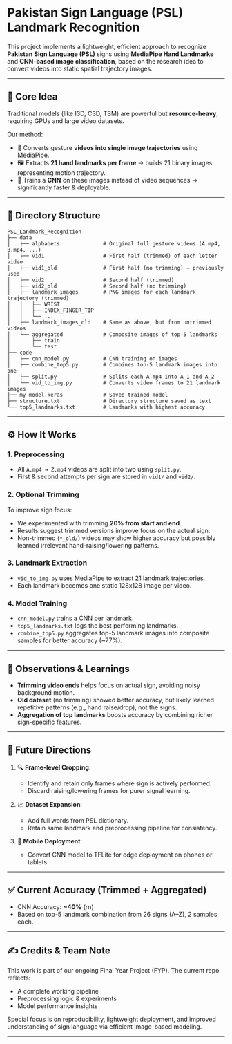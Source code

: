 # Pakistan Sign Language (PSL) Landmark Recognition

This project implements a lightweight, efficient approach to recognize **Pakistan Sign Language (PSL)** signs using **MediaPipe Hand Landmarks** and **CNN-based image classification**, based on the research idea to convert videos into static spatial trajectory images.

---

## 🧠 Core Idea

Traditional models (like I3D, C3D, TSM) are powerful but **resource-heavy**, requiring GPUs and large video datasets.

Our method:
- 🎥 Converts gesture **videos into single image trajectories** using MediaPipe.
- 🖼️ Extracts **21 hand landmarks per frame** → builds 21 binary images representing motion trajectory.
- 🧠 Trains a **CNN** on these images instead of video sequences → significantly faster & deployable.

---

## 📁 Directory Structure

```text
PSL_Landmark_Recognition
├── data
│   ├── alphabets              # Original full gesture videos (A.mp4, B.mp4, ...)
│   ├── vid1                   # First half (trimmed) of each letter video
│   ├── vid1_old               # First half (no trimming) – previously used
│   ├── vid2                   # Second half (trimmed)
│   ├── vid2_old               # Second half (no trimming)
│   ├── landmark_images        # PNG images for each landmark trajectory (trimmed)
│   │   ├── WRIST
│   │   ├── INDEX_FINGER_TIP
│   │   └── ...
│   ├── landmark_images_old    # Same as above, but from untrimmed videos
│   └── aggregated             # Composite images of top-5 landmarks
│       ├── train
│       └── test
├── code
│   ├── cnn_model.py           # CNN training on images
│   ├── combine_top5.py        # Combines top-5 landmark images into one
│   ├── split.py               # Splits each A.mp4 into A_1 and A_2
│   └── vid_to_img.py          # Converts video frames to 21 landmark images
├── my_model.keras             # Saved trained model
├── structure.txt              # Directory structure saved as text
└── top5_landmarks.txt         # Landmarks with highest accuracy
```
---

## ⚙️ How It Works

### 1. **Preprocessing**
- All `A.mp4 → Z.mp4` videos are split into two using `split.py`.
- First & second attempts per sign are stored in `vid1/` and `vid2/`.

### 2. **Optional Trimming**
To improve sign focus:
- We experimented with trimming **20% from start and end**.
- Results suggest trimmed versions improve focus on the actual sign.
- Non-trimmed (`*_old/`) videos may show higher accuracy but possibly learned irrelevant hand-raising/lowering patterns.

### 3. **Landmark Extraction**
- `vid_to_img.py` uses MediaPipe to extract 21 landmark trajectories.
- Each landmark becomes one static 128x128 image per video.

### 4. **Model Training**
- `cnn_model.py` trains a CNN per landmark.
- `top5_landmarks.txt` logs the best performing landmarks.
- `combine_top5.py` aggregates top-5 landmark images into composite samples for better accuracy (~77%).

---

## 🧪 Observations & Learnings

- **Trimming video ends** helps focus on actual sign, avoiding noisy background motion.
- **Old dataset** (no trimming) showed better accuracy, but likely learned repetitive patterns (e.g., hand raise/drop), not the signs.
- **Aggregation of top landmarks** boosts accuracy by combining richer sign-specific features.

---

## 🚀 Future Directions

1. 🔍 **Frame-level Cropping**:
   - Identify and retain only frames where sign is actively performed.
   - Discard raising/lowering frames for purer signal learning.

2. 📈 **Dataset Expansion**:
   - Add full words from PSL dictionary.
   - Retain same landmark and preprocessing pipeline for consistency.

3. 📱 **Mobile Deployment**:
   - Convert CNN model to TFLite for edge deployment on phones or tablets.

---

## ✅ Current Accuracy (Trimmed + Aggregated)
- CNN Accuracy: **~40%** (rn)
- Based on top-5 landmark combination from 26 signs (A–Z), 2 samples each.

---

## ✍️ Credits & Team Note

This work is part of our ongoing Final Year Project (FYP). The current repo reflects:
- A complete working pipeline
- Preprocessing logic & experiments
- Model performance insights

Special focus is on reproducibility, lightweight deployment, and improved understanding of sign language via efficient image-based modeling.

---

